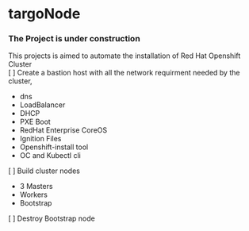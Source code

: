 # targoNode

### The Project is under construction

This projects is aimed to automate the installation of Red Hat Openshift Cluster	
[ ] Create a bastion host with all the network requirment needed by the cluster, 
  - dns
  - LoadBalancer
  - DHCP
  - PXE Boot
  - RedHat Enterprise CoreOS
  - Ignition Files
  - Openshift-install tool
  - OC and Kubectl cli

[ ] Build cluster nodes
  - 3 Masters
  - Workers
  - Bootstrap

[ ] Destroy Bootstrap node
	

